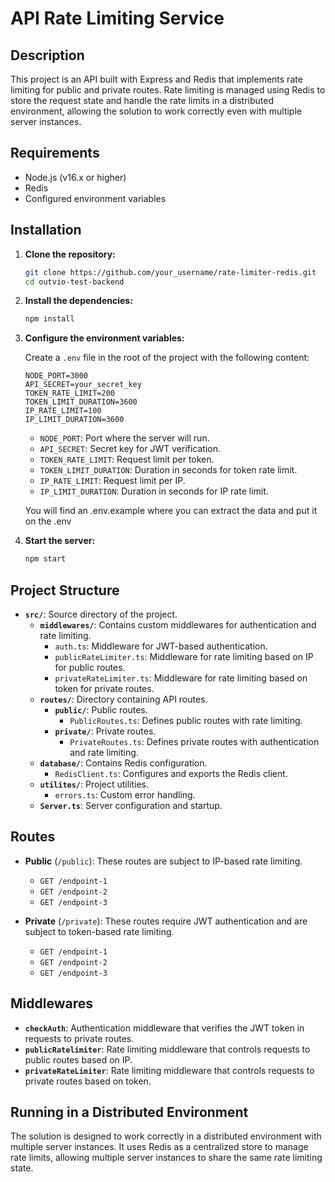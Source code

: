 # API Rate Limiting Service

## Description

This project is an API built with Express and Redis that implements rate limiting for public and private routes. Rate limiting is managed using Redis to store the request state and handle the rate limits in a distributed environment, allowing the solution to work correctly even with multiple server instances.

## Requirements

- Node.js (v16.x or higher)
- Redis
- Configured environment variables

## Installation

1. **Clone the repository:**

   ```bash
   git clone https://github.com/your_username/rate-limiter-redis.git
   cd outvio-test-backend
   ```

2. **Install the dependencies:**

   ```bash
   npm install
   ```

3. **Configure the environment variables:**

   Create a `.env` file in the root of the project with the following content:

   ```env
   NODE_PORT=3000
   API_SECRET=your_secret_key
   TOKEN_RATE_LIMIT=200
   TOKEN_LIMIT_DURATION=3600
   IP_RATE_LIMIT=100
   IP_LIMIT_DURATION=3600
   ```

   - `NODE_PORT`: Port where the server will run.
   - `API_SECRET`: Secret key for JWT verification.
   - `TOKEN_RATE_LIMIT`: Request limit per token.
   - `TOKEN_LIMIT_DURATION`: Duration in seconds for token rate limit.
   - `IP_RATE_LIMIT`: Request limit per IP.
   - `IP_LIMIT_DURATION`: Duration in seconds for IP rate limit.

   You will find an .env.example where you can extract the data and put it on the .env

4. **Start the server:**

   ```bash
   npm start
   ```

## Project Structure

- **`src/`**: Source directory of the project.
  - **`middlewares/`**: Contains custom middlewares for authentication and rate limiting.
    - `auth.ts`: Middleware for JWT-based authentication.
    - `publicRateLimiter.ts`: Middleware for rate limiting based on IP for public routes.
    - `privateRateLimiter.ts`: Middleware for rate limiting based on token for private routes.
  - **`routes/`**: Directory containing API routes.
    - **`public/`**: Public routes.
      - `PublicRoutes.ts`: Defines public routes with rate limiting.
    - **`private/`**: Private routes.
      - `PrivateRoutes.ts`: Defines private routes with authentication and rate limiting.
  - **`database/`**: Contains Redis configuration.
    - `RedisClient.ts`: Configures and exports the Redis client.
  - **`utilites/`**: Project utilities.
    - `errors.ts`: Custom error handling.
  - **`Server.ts`**: Server configuration and startup.

## Routes

- **Public** (`/public`): These routes are subject to IP-based rate limiting.

  - `GET /endpoint-1`
  - `GET /endpoint-2`
  - `GET /endpoint-3`

- **Private** (`/private`): These routes require JWT authentication and are subject to token-based rate limiting.
  - `GET /endpoint-1`
  - `GET /endpoint-2`
  - `GET /endpoint-3`

## Middlewares

- **`checkAuth`**: Authentication middleware that verifies the JWT token in requests to private routes.
- **`publicRatelimiter`**: Rate limiting middleware that controls requests to public routes based on IP.
- **`privateRateLimiter`**: Rate limiting middleware that controls requests to private routes based on token.

## Running in a Distributed Environment

The solution is designed to work correctly in a distributed environment with multiple server instances. It uses Redis as a centralized store to manage rate limits, allowing multiple server instances to share the same rate limiting state.
